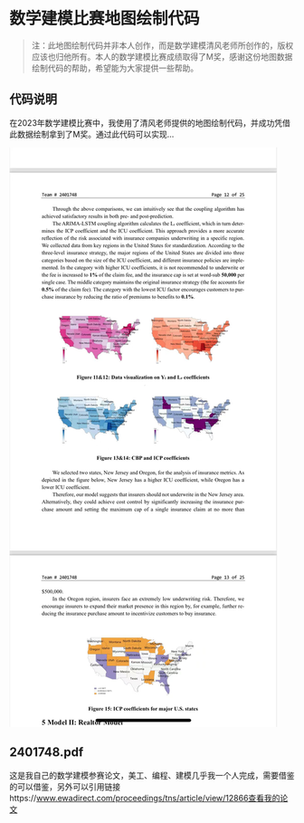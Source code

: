 # 数学建模比赛地图绘制代码

> 注：此地图绘制代码并非本人创作，而是数学建模清风老师所创作的，版权应该也归他所有。本人的数学建模比赛成绩取得了M奖，感谢这份地图数据绘制代码的帮助，希望能为大家提供一些帮助。

## 代码说明

在2023年数学建模比赛中，我使用了清风老师提供的地图绘制代码，并成功凭借此数据绘制拿到了M奖。通过此代码可以实现…

![个人参赛论文](效果图/55a8b08ff2d9af68db6d30f5de4b00a.jpg)


## 2401748.pdf
这是我自己的数学建模参赛论文，美工、编程、建模几乎我一个人完成，需要借鉴的可以借鉴，另外可以引用链接https://www.ewadirect.com/proceedings/tns/article/view/12866查看我的论文

